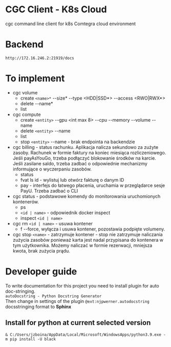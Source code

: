 # CGC Client - K8s Cloud

cgc command line client for k8s Comtegra cloud environment

# Backend

`http://172.16.246.2:21919/docs`

# To implement

- cgc volume
  - create `<name>*` --size* <int GB> --type <HDD|SSD*> --access <RWO|RWX\*>
  - delete --name\*
  - list
- cgc compute
  - create `<entity>` --gpu <int max 8> --cpu <int cores> --memory <int GB> --volume <string name> --name <string name>
  - delete `<entity>` --name <string name>
  - list
  - stop `<entity>` --name <string name> - brak endpointa na backendzie
- cgc billing - status rachunku. Aplikacja nalicza sekundowo za zużyte zasoby. Rachunek w formie faktury na koniec miesiąca rozliczeniowego. Jeśli payAsYouGo, trzeba podłączyć blokowanie środków na karcie. Jeśli zasilane saldo, trzeba zadbać o odpowiednie mechanizmy informujące o wyczerpaniu zasobów.
  - status
  - fvat ls id - wylistuj lub otwórz fakturę o danym ID
  - pay - interfejs do łatwego płacenia, uruchamia w przeglądarce sesje PayU. Trzeba zadbać o CLI
- cgc status - podstawowe komendy do monitorowania uruchomionych kontenerów.
  - ps
  - `<id | name>` - odpowiednik docker inspect
  - inspect `<id | name>`
- cgc rm `<id | name>` - usuwa kontener
  - f --force, wyłącza i usuwa kontener, pozostawia podpięte volumeny.
- cgc stop `<name>` - zatrzymuje kontener - stop nie zatrzymuje naliczania zużycia zasobów ponieważ karta jest nadal przypisana do kontenera w tym użytkownika. Możemy naliczać w formie rezerwacji, mniejsza kwota, brak zużycia prądu.

# Developer guide

To write documentation for this project you need to install plugin for auto doc-stringing.  
`autoDocstring - Python Docstring Generator`  
Then change in settings of the plugin `@ext:njpwerner.autodocstring` docsstringing format to **Sphinx**

## Install for python at current selected version

`& C:/Users/jzboina/AppData/Local/Microsoft/WindowsApps/python3.9.exe -m pip install -U black`

